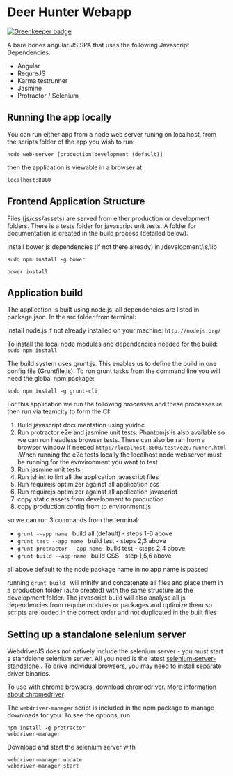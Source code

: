 Deer Hunter Webapp
==================

[![Greenkeeper badge](https://badges.greenkeeper.io/alexbowen/angular-boilerplate.svg)](https://greenkeeper.io/)

A bare bones angular JS SPA that uses the following Javascript Dependencies:

- Angular
- RequreJS
- Karma testrunner
- Jasmine
- Protractor / Selenium

Running the app locally
-----------------------

You can run either app from a node web server runing on localhost, from the scripts folder of the app you wish to run:

```node web-server [production|development (default)] ```

then the application is viewable in a browser at

```localhost:8000 ```

Frontend Application Structure
------------------------------

Files (js/css/assets) are served from either production or development folders. There is a tests folder for javascript unit tests. A folder for documentation is created in the build process (detailed below).

Install bower js dependencies (if not there already) in /development/js/lib

```sudo npm install -g bower ```

```bower install ```

Application build
-----------------

The application is built using node.js, all dependencies are listed in package.json. In the src folder from terminal:

install node.js if not already installed on your machine: ```http://nodejs.org/ ```

To install the local node modules and dependencies needed for the build: ```sudo npm install ```

The build system uses grunt.js. This enables us to define the build in one config file (Gruntfile.js). To run grunt tasks from the command line you will need the global npm package:

```sudo npm install -g grunt-cli ```

For this application we run the following processes and these processes re then run via teamcity to form the CI:

1. Build javascript documentation using yuidoc
2. Run protractor e2e and jasmine unit tests. Phantomjs is also available so we can run headless browser tests. These can also be ran from a browser window if needed ```http://localhost:8000/test/e2e/runner.html ``` .When running the e2e tests locally the localhost node webserver must be running for the evnvironment you want to test
3. Run jasmine unit tests
4. Run jshint to lint all the application javascript files
5. Run requirejs optimizer against all application css
6. Run requirejs optimizer against all application javascript
7. copy static assets from development to production
7. copy production config from to environment.js

so we can run 3 commands from the terminal:

- ```grunt --app name ``` build all (default) - steps 1-6 above
- ```grunt test --app name ``` build test - steps 2,3 above
- ```grunt protractor --app name ``` build test - steps 2,4 above
- ```grunt build --app name ``` build CSS - step 1,5,6 above

all above default to the node package name in no app name is passed

running ```grunt build ``` will minify and concatenate all files and place them in a production folder (auto created) with the same structure as the development folder. The javascript build will also analyse all js dependencies from require modules or packages and optimize them so scripts are loaded in the correct order and not duplicated in the built files

Setting up a standalone selenium server
---------------------------------------------------

WebdriverJS does not natively include the selenium server - you must start a standalone selenium server. All you need is the latest [selenium-server-standalone.](https://code.google.com/p/selenium/downloads/list). To drive individual browsers, you may need to install separate driver binaries.

To use with chrome browsers, [download chromedriver](http://chromedriver.storage.googleapis.com/index.html).
[More information about chromedriver](https://sites.google.com/a/chromium.org/chromedriver/)

The `webdriver-manager` script is included in the npm package to manage downloads for you. To see the options, run

    npm install -g protractor
    webdriver-manager

Download and start the selenium server with

    webdriver-manager update
    webdriver-manager start

